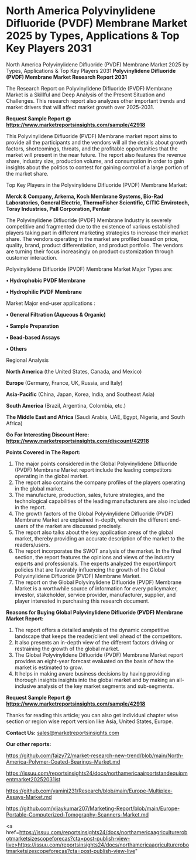 # North America Polyvinylidene Difluoride (PVDF) Membrane Market 2025 by Types, Applications & Top Key Players 2031
North America Polyvinylidene Difluoride (PVDF) Membrane Market 2025 by Types, Applications & Top Key Players 2031
<strong>Polyvinylidene Difluoride (PVDF) Membrane Market Research Report 2031</strong>

The Research Report on Polyvinylidene Difluoride (PVDF) Membrane Market is a Skillful and Deep Analysis of the Present Situation and Challenges. This research report also analyzes other important trends and market drivers that will affect market growth over 2025-2031.

<strong>Request Sample Report @ <a href=https://www.marketreportsinsights.com/sample/42918>https://www.marketreportsinsights.com/sample/42918</a></strong>

This Polyvinylidene Difluoride (PVDF) Membrane market report aims to provide all the participants and the vendors will all the details about growth factors, shortcomings, threats, and the profitable opportunities that the market will present in the near future. The report also features the revenue share, industry size, production volume, and consumption in order to gain insights about the politics to contest for gaining control of a large portion of the market share.

Top Key Players in the Polyvinylidene Difluoride (PVDF) Membrane Market:

<strong>Merck & Company, Arkema, Koch Membrane Systems, Bio-Rad Laboratories, General Electric, ThermoFisher Scientific, CITIC Envirotech, Toray Industries, Pall Corporation, Pentair</strong>

The Polyvinylidene Difluoride (PVDF) Membrane Industry is severely competitive and fragmented due to the existence of various established players taking part in different marketing strategies to increase their market share. The vendors operating in the market are profiled based on price, quality, brand, product differentiation, and product portfolio. The vendors are turning their focus increasingly on product customization through customer interaction.

Polyvinylidene Difluoride (PVDF) Membrane Market Major Types are:

<strong>•  Hydrophobic PVDF Membrane

•  Hydrophilic PVDF Membrane</strong>

Market Major end-user applications :

<strong>•  General Filtration (Aqueous & Organic)

•  Sample Preparation

•  Bead-based Assays

•  Others</strong>

Regional Analysis

</u><strong><b>North America</b></strong> (the United States, Canada, and Mexico)

<strong><b>Europe </b></strong>(Germany, France, UK, Russia, and Italy)

<strong><b>Asia-Pacific</b></strong> (China, Japan, Korea, India, and Southeast Asia)

<strong><b>South America</b></strong> (Brazil, Argentina, Colombia, etc.)

<strong><b>The Middle East and Africa</b></strong> (Saudi Arabia, UAE, Egypt, Nigeria, and South Africa)

<strong>Go For Interesting Discount Here: <a href=https://www.marketreportsinsights.com/discount/42918>https://www.marketreportsinsights.com/discount/42918</a></strong>

<strong>Points Covered in The Report:</strong>
<ol>
  <li>The major points considered in the Global Polyvinylidene Difluoride (PVDF) Membrane Market report include the leading competitors operating in the global market.</li>
  <li>The report also contains the company profiles of the players operating in the global market.</li>
  <li>The manufacture, production, sales, future strategies, and the technological capabilities of the leading manufacturers are also included in the report.</li>
  <li>The growth factors of the Global Polyvinylidene Difluoride (PVDF) Membrane Market are explained in-depth, wherein the different end-users of the market are discussed precisely.</li>
  <li>The report also talks about the key application areas of the global market, thereby providing an accurate description of the market to the readers/users.</li>
  <li>The report incorporates the SWOT analysis of the market. In the final section, the report features the opinions and views of the industry experts and professionals. The experts analyzed the export/import policies that are favorably influencing the growth of the Global Polyvinylidene Difluoride (PVDF) Membrane Market.</li>
  <li>The report on the Global Polyvinylidene Difluoride (PVDF) Membrane Market is a worthwhile source of information for every policymaker, investor, stakeholder, service provider, manufacturer, supplier, and player interested in purchasing this research document.</li>
</ol>
<strong>Reasons for Buying Global Polyvinylidene Difluoride (PVDF) Membrane Market Report:</strong>

<ol>
  <li>The report offers a detailed analysis of the dynamic competitive landscape that keeps the reader/client well ahead of the competitors.</li>
  <li>It also presents an in-depth view of the different factors driving or restraining the growth of the global market.</li>
  <li>The Global Polyvinylidene Difluoride (PVDF) Membrane Market report provides an eight-year forecast evaluated on the basis of how the market is estimated to grow.</li>
  <li>It helps in making aware business decisions by having providing thorough insights insights into the global market and by making an all-inclusive analysis of the key market segments and sub-segments.</li>
</ol>
<strong>Request Sample Report @ <a href=https://www.marketreportsinsights.com/sample/42918>https://www.marketreportsinsights.com/sample/42918</a></strong>


Thanks for reading this article; you can also get individual chapter wise section or region wise report version like Asia, United States, Europe.

<strong>Contact Us:</strong>
sales@marketreportsinsights.com

<strong>Our other reports:</strong>

<a href=https://github.com/faizy72/market-research-new-trend/blob/main/North-America-Polymer-Coated-Bearings-Market.md>https://github.com/faizy72/market-research-new-trend/blob/main/North-America-Polymer-Coated-Bearings-Market.md</a>

<a href=https://issuu.com/reportsinsights24/docs/northamericaairportstandequipmentmarket20252031ist>https://issuu.com/reportsinsights24/docs/northamericaairportstandequipmentmarket20252031ist</a>

<a href=https://github.com/yamini231/Research/blob/main/Europe-Multiplex-Assays-Market.md>https://github.com/yamini231/Research/blob/main/Europe-Multiplex-Assays-Market.md</a>

<a href=https://github.com/vijaykumar207/Marketing-Report/blob/main/Europe-Portable-Computerized-Tomography-Scanners-Market.md>https://github.com/vijaykumar207/Marketing-Report/blob/main/Europe-Portable-Computerized-Tomography-Scanners-Market.md</a>

<a href=https://issuu.com/reportsinsights24/docs/northamericaagriculturerobotmarketsizescopeforecas?cta=post-publish-view-live>https://issuu.com/reportsinsights24/docs/northamericaagriculturerobotmarketsizescopeforecas?cta=post-publish-view-live</a>"
